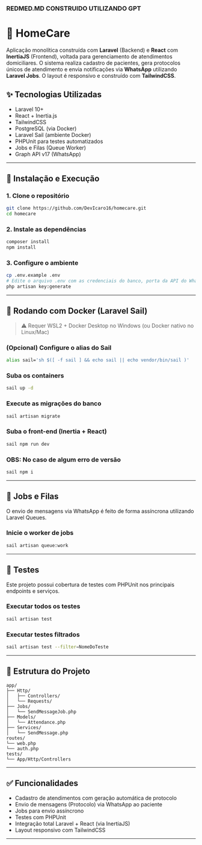 
### REDMED.MD CONSTRUIDO UTILIZANDO GPT ###


# 🏥 HomeCare

Aplicação monolítica construída com **Laravel** (Backend) e **React** com **InertiaJS** (Frontend), voltada para gerenciamento de atendimentos domiciliares. O sistema realiza cadastro de pacientes, gera protocolos únicos de atendimento e envia notificações via **WhatsApp** utilizando **Laravel Jobs**. O layout é responsivo e construído com **TailwindCSS**.

## ✨ Tecnologias Utilizadas

- Laravel 10+
- React + Inertia.js
- TailwindCSS
- PostgreSQL (via Docker)
- Laravel Sail (ambiente Docker)
- PHPUnit para testes automatizados
- Jobs e Filas (Queue Worker)
- Graph API v17 (WhatsApp)

---

## 🚀 Instalação e Execução

### 1. Clone o repositório

```bash
git clone https://github.com/DevIcaro16/homecare.git
cd homecare
```

### 2. Instale as dependências

```bash
composer install
npm install
```

### 3. Configure o ambiente

```bash
cp .env.example .env
# Edite o arquivo .env com as credenciais do banco, porta da API do WhatsApp etc.
php artisan key:generate
```

---

## 🐳 Rodando com Docker (Laravel Sail)

> ⚠️ Requer WSL2 + Docker Desktop no Windows (ou Docker nativo no Linux/Mac)

### (Opcional) Configure o alias do Sail

```bash
alias sail='sh $([ -f sail ] && echo sail || echo vendor/bin/sail )'
```

### Suba os containers

```bash
sail up -d
```

### Execute as migrações do banco

```bash
sail artisan migrate
```

### Suba o front-end (Inertia + React)

```bash
sail npm run dev
```

### OBS: No caso de algum erro de versão
```bash
sail npm i
```

---

## 🧵 Jobs e Filas

O envio de mensagens via WhatsApp é feito de forma assíncrona utilizando Laravel Queues.

### Inicie o worker de jobs

```bash
sail artisan queue:work
```

---

## 🧪 Testes

Este projeto possui cobertura de testes com PHPUnit nos principais endpoints e serviços.

### Executar todos os testes

```bash
sail artisan test
```

### Executar testes filtrados

```bash
sail artisan test --filter=NomeDoTeste
```

---

## 📂 Estrutura do Projeto

```
app/
├── Http/
│   ├── Controllers/
│   └── Requests/
├── Jobs/
│   └── SendMessageJob.php
├── Models/
│   └── Attendance.php
├── Services/
│   └── SendMessage.php
routes/
└── web.php
└── auth.php
tests/
└── App/Http/Controllers
```

---

## ✅ Funcionalidades

- Cadastro de atendimentos com geração automática de protocolo
- Envio de mensagens (Protocolo) via WhatsApp ao paciente
- Jobs para envio assíncrono
- Testes com PHPUnit
- Integração total Laravel + React (via InertiaJS)
- Layout responsivo com TailwindCSS

---